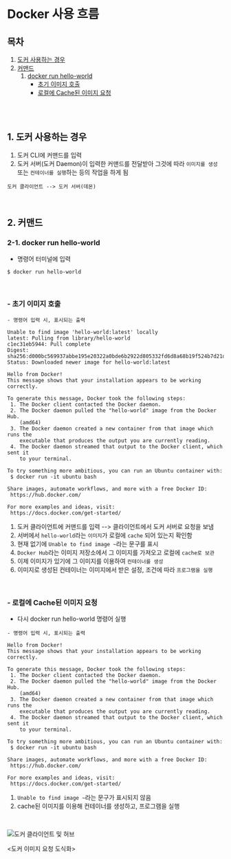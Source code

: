 # Docker 사용 흐름

## 목차

1. [도커 사용하는 경우](#1-도커-사용하는-경우)
2. [커맨드](#2-커맨드)
    1. [docker run hello-world](#2-1-docker-run-hello-world)
        - [초기 이미지 호출](#--초기-이미지-호출)
        - [로컬에 Cache된 이미지 요청](#--로컬에-cache된-이미지-요청)

<br/>
<br/>

## 1. 도커 사용하는 경우

1. 도커 CLI에 커맨드를 입력
2. 도커 서버(도커 Daemon)이 입력한 커맨드를 전달받아 그것에 따라 `이미지를 생성` 또는 `컨테이너를 실행`하는 등의 작업을 하게 됨

```
도커 클라이언트 --> 도커 서버(데몬)
```

<br/>

## 2. 커맨드

### 2-1. docker run hello-world

- 명령어 터미널에 입력

```bash
$ docker run hello-world
```

<br/>

### - 초기 이미지 호출

```
- 명령어 입력 시, 표시되는 출력

Unable to find image 'hello-world:latest' locally
latest: Pulling from library/hello-world
c1ec31eb5944: Pull complete
Digest: sha256:d000bc569937abbe195e20322a0bde6b2922d805332fd6d8a68b19f524b7d21d
Status: Downloaded newer image for hello-world:latest

Hello from Docker!
This message shows that your installation appears to be working correctly.

To generate this message, Docker took the following steps:
 1. The Docker client contacted the Docker daemon.
 2. The Docker daemon pulled the "hello-world" image from the Docker Hub.
    (amd64)
 3. The Docker daemon created a new container from that image which runs the
    executable that produces the output you are currently reading.
 4. The Docker daemon streamed that output to the Docker client, which sent it
    to your terminal.

To try something more ambitious, you can run an Ubuntu container with:
 $ docker run -it ubuntu bash

Share images, automate workflows, and more with a free Docker ID:
 https://hub.docker.com/

For more examples and ideas, visit:
 https://docs.docker.com/get-started/
```

1. 도커 클라이언트에 커맨드를 입력 --> 클라이언트에서 도커 서버로 요청을 보냄
2. 서버에서 `hello-world`라는 `이미지`가 로컬에 `cache` 되어 있는지 확인함
3. 현재 없기에 `Unable to find image ~`라는 문구를 표시
4. `Docker Hub`라는 이미지 저장소에서 그 이미지를 가져오고 로컬에 `cache로 보관`
5. 이제 이미지가 있기에 그 이미지를 이용하여 `컨테이너를 생성`
6. 이미지로 생성된 컨테이너는 이미지에서 받은 설정, 조건에 따라 `프로그램을 실행`

<br/>

### - 로컬에 Cache된 이미지 요청

- 다시 docker run hello-world 명령어 실행

```
- 명령어 입력 시, 표시되는 출력

Hello from Docker!
This message shows that your installation appears to be working correctly.

To generate this message, Docker took the following steps:
 1. The Docker client contacted the Docker daemon.
 2. The Docker daemon pulled the "hello-world" image from the Docker Hub.
    (amd64)
 3. The Docker daemon created a new container from that image which runs the
    executable that produces the output you are currently reading.
 4. The Docker daemon streamed that output to the Docker client, which sent it
    to your terminal.

To try something more ambitious, you can run an Ubuntu container with:
 $ docker run -it ubuntu bash

Share images, automate workflows, and more with a free Docker ID:
 https://hub.docker.com/

For more examples and ideas, visit:
 https://docs.docker.com/get-started/
```

1. `Unable to find image ~`라는 문구가 표시되지 않음
2. cache된 이미지를 이용해 컨테이너를 생성하고, 프로그램을 실행

<br/>

![도커 클라이언트 및 허브](../assets/img/docker_client_hub.png)

<도커 이미지 요청 도식화>
